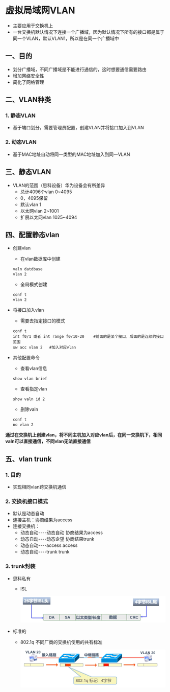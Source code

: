 # 虚拟局域网VLAN

- 主要应用于交换机上
- 一台交换机默认情况下连接一个广播域，因为默认情况下所有的接口都是属于同一个VLAN，默认VLAN1，所以是在同一个广播域中

## 一、目的

- 划分广播域，不同广播域是不能进行通信的，这时想要通信需要路由
- 增加网络安全性
-   简化了网络管理

## 二、VLAN种类

### 1. 静态VLAN

- 基于端口划分，需要管理员配置，创建VLAN并将接口加入到VLAN

### 2. 动态VLAN

- 基于MAC地址自动将同一类型的MAC地址加入到同一VLAN

## 三、静态VLAN

- VLAN的范围（思科设备）华为设备会有所差异
  - 总计4096个vlan 0~4095
  - 0，4095保留
  - 默认vlan  1
  - 以太网vlan  2~1001
  - 扩展以太网vlan  1025~4094

## 四、配置静态vlan

- 创建vlan

  - 在vlan数据库中创建

  ```
  valn datdbase
  vlan 2
  ```

  - 全局模式创建

  ```
  conf t
  vlan 2
  ```

- 将接口加入vlan

  - 需要去指定接口的模式

  ```
  conf t
  int f0/1 或者 int range f0/10-20    #前面的是某个接口，后面的是连续的接口范围
  sw acc vlan 2   #加入对应vlan
  ```

- 其他配置命令

  - 查看vlan信息

  ```
  show vlan brief
  ```

  - 查看指定vlan

  ```
  show valn id 2
  ```

  - 删除valn

  ```
  conf t
  no vlan 2
  ```

**通过在交换机上创建vlan，将不同主机加入对应vlan后，在同一交换机下，相同valn可以直接通信，不同vlan无法直接通信**

## 五、vlan trunk

### 1. 目的

- 实现相同vlan跨交换机通信

### 2. 交换机接口模式

- 默认是动态自动
- 连接主机：协商结果为access
- 连接交换机：
  - 动态自动----动态自动   协商结果为access
  - 动态自动----动态企望  协商结果trunk
  - 动态自动----access  access
  - 动态自动----trunk  trunk


### 3. trunk封装

- 思科私有

  - ISL

    ![image-20220606184530251](../../picture/95d8124e056f48fea5292482cbd4acd5.png)

- 标准的

  - 802.1q  不同厂商的交换机使用的共有标准

    ![image-20220606184600619](../../picture/ddc38e8274814ee699c3130b7edff0e7.png)

    

    
